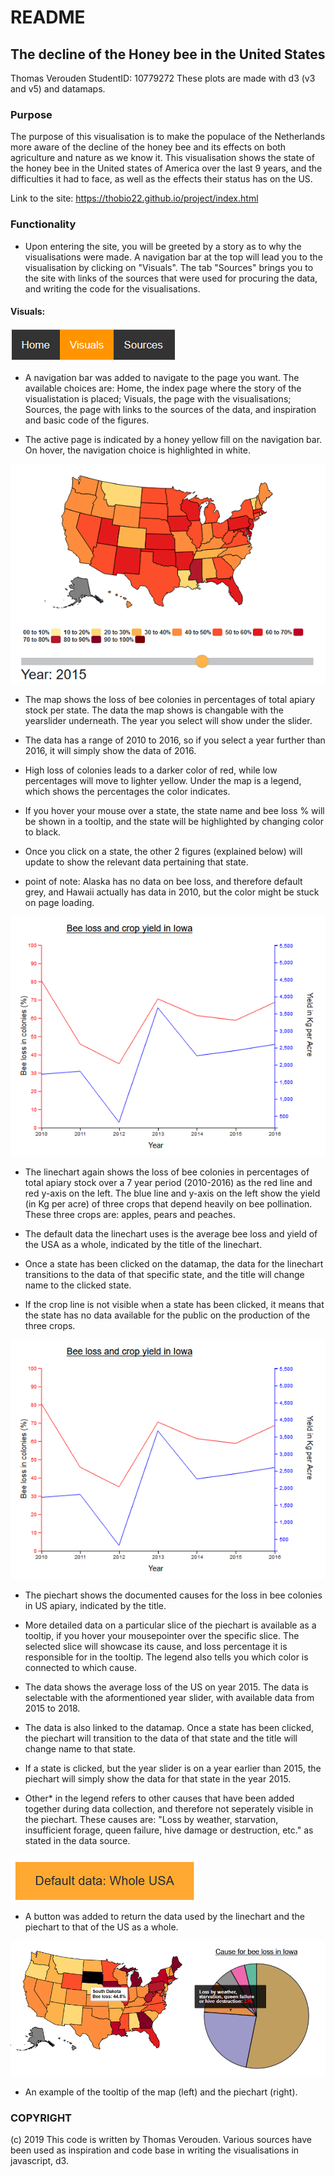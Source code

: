 # README
## The decline of the Honey bee in the United States
Thomas Verouden
StudentID: 10779272
These plots are made with d3 (v3 and v5) and datamaps.

### Purpose
The purpose of this visualisation is to make the populace of the Netherlands more aware of the decline of the honey bee and its effects on both agriculture and nature as we know it. This visualisation shows the state of the honey bee in the United states of America over the last 9 years, and the difficulties it had to face, as well as the effects their status has on the US.

Link to the site: https://thobio22.github.io/project/index.html

### Functionality
* Upon entering the site, you will be greeted by a story as to why the visualisations were made. A navigation bar at the top will lead you to the visualisation by clicking on "Visuals". The tab "Sources" brings you to the site with links of the sources that were used for procuring the data, and writing the code for the visualisations.

#### Visuals:

![navbar](doc/navbar.png?raw=true "navbar")

* A navigation bar was added to navigate to the page you want. The available choices are: Home, the index page where the story of the visualistation is placed; Visuals, the page with the visualisations; Sources, the page with links to the sources of the data, and inspiration and basic code of the figures.

* The active page is indicated by a honey yellow fill on the navigation bar. On hover, the navigation choice is highlighted in white.



![map](doc/map.png?raw=true "map")

* The map shows the loss of bee colonies in percentages of total apiary stock per state. The data the map shows is changable with the yearslider underneath. The year you select will show under the slider.

* The data has a range of 2010 to 2016, so if you select a year further than 2016, it will simply show the data of 2016.

* High loss of colonies leads to a darker color of red, while low percentages will move to lighter yellow. Under the map is a legend, which shows the percentages the color indicates.

* If you hover your mouse over a state, the state name and bee loss % will be shown in a tooltip, and the state will be highlighted by changing color to black.

* Once you click on a state, the other 2 figures (explained below) will update to show the relevant data pertaining that state.

* point of note: Alaska has no data on bee loss, and therefore default grey, and Hawaii actually has data in 2010, but the color might be stuck on page loading.



![line](doc/line.png?raw=true "line")

* The linechart again shows the loss of bee colonies in percentages of total apiary stock over a 7 year period (2010-2016) as the red line and red y-axis on the left. The blue line and y-axis on the left show the yield (in Kg per acre) of three crops that depend heavily on bee pollination. These three crops are: apples, pears and peaches.

* The default data the linechart uses is the average bee loss and yield of the USA as a whole, indicated by the title of the linechart.

* Once a state has been clicked on the datamap, the data for the linechart transitions to the data of that specific state, and the title will change name to the clicked state.

* If the crop line is not visible when a state has been clicked, it means that the state has no data available for the public on the production of the three crops.



![pie](doc/line.png?raw=true "pie")

* The piechart shows the documented causes for the loss in bee colonies in US apiary, indicated by the title.

* More detailed data on a particular slice of the piechart is available as a tooltip, if you hover your mousepointer over the specific slice. The selected slice will showcase its cause, and loss percentage it is responsible for in the tooltip. The legend also tells you which color is connected to which cause.

* The data shows the average loss of the US on year 2015. The data is selectable with the aformentioned year slider, with available data from 2015 to 2018.

* The data is also linked to the datamap. Once a state has been clicked, the piechart will transition to the data of that state and the title will change name to that state.

* If a state is clicked, but the year slider is on a year earlier than 2015, the piechart will simply show the data for that state in the year 2015.

* Other* in the legend refers to other causes that have been added together during data collection, and therefore not seperately visible in the piechart. These causes are: "Loss by weather, starvation, insufficient forage, queen failure, hive damage or destruction, etc." as stated in the data source.



![button](doc/button.png?raw=true "button")

* A button was added to return the data used by the linechart and the piechart to that of the US as a whole.


![tip](doc/tooltip.png?raw=true "tip")

* An example of the tooltip of the map (left) and the piechart (right).


### COPYRIGHT
(c) 2019
This code is written by Thomas Verouden.
Various sources have been used as inspiration and code base in writing the visualisations in javascript, d3.
